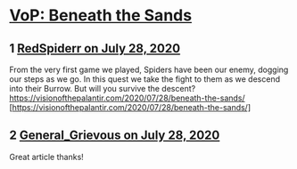 # [VoP: Beneath the Sands](https://community.fantasyflightgames.com/topic/310040-vop-beneath-the-sands/)

## 1 [RedSpiderr on July 28, 2020](https://community.fantasyflightgames.com/topic/310040-vop-beneath-the-sands/?do=findComment&comment=3965650)

From the very first game we played, Spiders have been our enemy, dogging our steps as we go. In this quest we take the fight to them as we descend into their Burrow. But will you survive the descent? https://visionofthepalantir.com/2020/07/28/beneath-the-sands/ [https://visionofthepalantir.com/2020/07/28/beneath-the-sands/]

## 2 [General_Grievous on July 28, 2020](https://community.fantasyflightgames.com/topic/310040-vop-beneath-the-sands/?do=findComment&comment=3965756)

Great article thanks!

